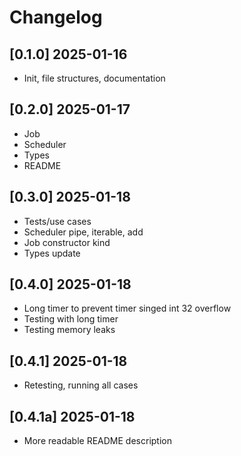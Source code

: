 # Changelog

## [0.1.0] 2025-01-16

- Init, file structures, documentation

## [0.2.0] 2025-01-17

- Job
- Scheduler
- Types
- README

## [0.3.0] 2025-01-18

- Tests/use cases
- Scheduler pipe, iterable, add
- Job constructor kind
- Types update

## [0.4.0] 2025-01-18

- Long timer to prevent timer singed int 32 overflow
- Testing with long timer
- Testing memory leaks

## [0.4.1] 2025-01-18

- Retesting, running all cases

## [0.4.1a] 2025-01-18

- More readable README description